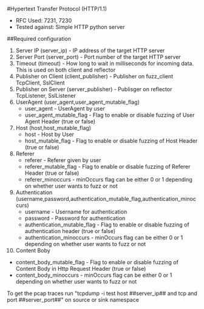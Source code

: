 #Hypertext Transfer Protocol (HTTP/1.1)
* RFC Used:	 7231, 7230
* Tested against:	 Simple HTTP python server

##Required configuration

1. Server IP (server_ip) - IP address of the target HTTP server
2. Server Port (server_port) - Port number of the target HTTP server
3. Timeout (timeout) - How long to wait in milliseconds for incoming data. This is used on both client and reflector
4. Publisher on Client (client_publisher) - Publisher on fuzz_client TcpClient, SslClient
5. Publisher on Server (server_publisher) - Publisger on reflector TcpListener, SslListener
6. UserAgent (user_agent,user_agent_mutable_flag)
   * user_agent	- UserAgent by user
   * user_agent_mutable_flag - Flag to enable or disable fuzzing of User Agent Header (true or false)
7. Host (host,host_mutable_flag)
   * host - Host by User
   * host_mutable_flag - Flag to enable or disable fuzzing of Host Header (true or false)
8. Referer
   * referer - Referer given by user
   * referer_mutable_flag - Flag to enable or disable fuzzing of Referer Header (true or false) 
	* referer_minoccurs - minOccurs flag can be either 0 or 1 depending on whether user wants to fuzz or not
9. Authentication (username,password,authentication_mutable_flag,authentication_minoccurs)
   * username - Username for authentication
   * password - Password for authentication
   * authentication_mutable_flag - Flag to enable or disable fuzzing of authentication header (true or false) 
   * authentication_minoccurs - minOccurs flag can be either 0 or 1 depending on whether user wants to fuzz or not	
10. Content Boby
   * content_body_mutable_flag - Flag to enable or disable fuzzing of Content Body in Http Request Header (true or false)
   * content_body_minoccurs - minOccurs flag can be either 0 or 1 depending on whether user wants to fuzz or not
	
To get the pcap traces run "tcpdump -i test host ##server_ip## and tcp and port ##server_port##" on source or sink namespace
